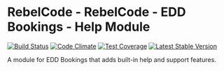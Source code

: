 # RebelCode - RebelCode - EDD Bookings - Help Module

[![Build Status](https://travis-ci.org/RebelCode/rcmod-eddbk-help.svg?branch=master)](https://travis-ci.org/RebelCode/rcmod-eddbk-help)
[![Code Climate](https://codeclimate.com/github/RebelCode/rcmod-eddbk-help/badges/gpa.svg)](https://codeclimate.com/github/RebelCode/rcmod-eddbk-help)
[![Test Coverage](https://codeclimate.com/github/RebelCode/rcmod-eddbk-help/badges/coverage.svg)](https://codeclimate.com/github/RebelCode/rcmod-eddbk-help/coverage)
[![Latest Stable Version](https://poser.pugx.org/rebelcode/rcmod-eddbk-help/version)](https://packagist.org/packages/rebelcode/rcmod-eddbk-help)

A module for EDD Bookings that adds built-in help and support features.
